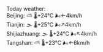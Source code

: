 Today weather:  
Beijing: ⛅️  🌡️+24°C 🌬️←4km/h  
Tianjin: 🌫  🌡️+25°C 🌬️↗4km/h  
Shijiazhuang: 🌫  🌡️+24°C 🌬️↖4km/h  
Tangshan: ⛅️  🌡️+23°C 🌬️←6km/h  
